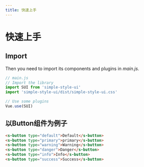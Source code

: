 ```yaml
---
title: 快速上手
---
```

# 快速上手
## Import
Then you need to import its components and plugins in *main.js*.
```javascript
// main.js
// Import the library
import SUI from 'simple-style-ui'
import 'simple-style-ui/dist/simple-style-ui.css'

// Use some plugins
Vue.use(SUI)
```
## 以Button组件为例子
```html
<s-button type="default">Default</s-button>
<s-button type="primary">primary</s-button>
<s-button type="warning">Warning</s-button>
<s-button type="danger">Danger</s-button>
<s-button type="info">Info</s-button>
<s-button type="success">Success</s-button>
```

